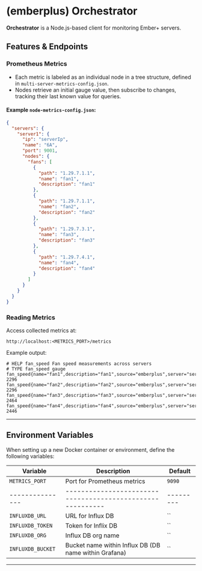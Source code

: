 # (emberplus) Orchestrator

**Orchestrator** is a Node.js-based client for monitoring Ember+ servers.

## Features & Endpoints

### Prometheus Metrics

- Each metric is labeled as an individual node in a tree structure, defined in `multi-server-metrics-config.json`.
- Nodes retrieve an initial gauge value, then subscribe to changes, tracking their last known value for queries.

#### Example `node-metrics-config.json`:

```json
{
  "servers": {
    "server1": {
      "ip": "serverIp",
      "name": "6A",
      "port": 9001,
      "nodes": {
        "fans": [
          {
            "path": "1.29.7.1.1",
            "name": "fan1",
            "description": "fan1"
          },
          {
            "path": "1.29.7.1.1",
            "name": "fan2", 
            "description": "fan2"
          },
          {
            "path": "1.29.7.3.1",
            "name": "fan3", 
            "description": "fan3"
          },
          {
            "path": "1.29.7.4.1",
            "name": "fan4", 
            "description": "fan4"
          }
        ]
      }
    }
  }
}
```

### Reading Metrics

Access collected metrics at:

```
http://localhost:<METRICS_PORT>/metrics
```

Example output:

```
# HELP fan_speed Fan speed measurements across servers
# TYPE fan_speed gauge
fan_speed{name="fan1",description="fan1",source="emberplus",server="serverIp",studio="6A",path="1.29.7.1.1"} 2296
fan_speed{name="fan2",description="fan2",source="emberplus",server="serverIp",studio="6A",path="1.29.7.1.1"} 2296
fan_speed{name="fan3",description="fan3",source="emberplus",server="serverIp",studio="6A",path="1.29.7.3.1"} 2464
fan_speed{name="fan4",description="fan4",source="emberplus",server="serverIp",studio="6A",path="1.29.7.4.1"} 2446
```

---

## Environment Variables

When setting up a new Docker container or environment, define the following variables:

| Variable       | Description                                             | Default |
|---------------|----------------------------------------------------------|---------|
| `METRICS_PORT`| Port for Prometheus metrics                              | `9090`  |
|---------------|----------------------------------------------------------|---------|
| `INFLUXDB_URL`| URL for Influx DB                                        | ``      |
| `INFLUXDB_TOKEN`| Token for Inflix DB                                    | ``      |
| `INFLUXDB_ORG`| Influx DB org name                                       | ``      |
| `INFLUXDB_BUCKET`| Bucket name within Influx DB (DB name within Grafana) | ``      |

---
